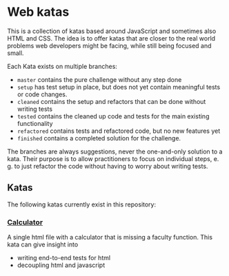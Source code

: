 # Web katas

This is a collection of katas based around JavaScript and sometimes also HTML and CSS. The idea is to offer katas that
are closer to the real world problems web developers might be facing, while still being focused and small.

Each Kata exists on multiple branches:
- `master` contains the pure challenge without any step done
- `setup` has test setup in place, but does not yet contain meaningful tests or code changes.
- `cleaned` contains the setup and refactors that can be done without writing tests
- `tested` contains the cleaned up code and tests for the main existing functionality
- `refactored` contains tests and refactored code, but no new features yet
- `finished` contains a completed solution for the challenge.

The branches are always suggestions, never the one-and-only solution to a kata. Their purpose is to allow practitioners
to focus on individual steps, e. g. to just refactor the code without having to worry about writing tests.

## Katas

The following katas currently exist in this repository:

### [Calculator](./calculator/README.md)

A single html file with a calculator that is missing a faculty function. This kata can give insight into
- writing end-to-end tests for html
- decoupling html and javascript
